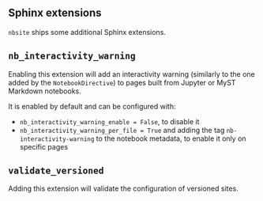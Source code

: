 ## Sphinx extensions

`nbsite` ships some additional Sphinx extensions.

## `nb_interactivity_warning`

Enabling this extension will add an interactivity warning (similarly to the one added by the `NotebookDirective`) to pages built from Jupyter or MyST Markdown notebooks.

It is enabled by default and can be configured with:
- `nb_interactivity_warning_enable = False`, to disable it
- `nb_interactivity_warning_per_file = True` and adding the tag
  `nb-interactivity-warning` to the notebook metadata, to enable it only
  on specific pages


## `validate_versioned`

Adding this extension will validate the configuration of versioned sites.
